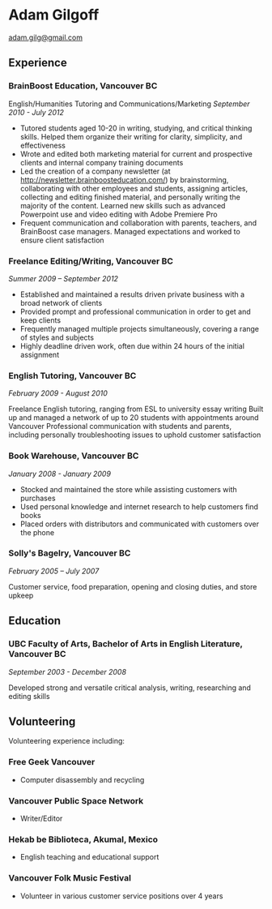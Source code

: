 # Adam Gilgoff
adam.gilg@gmail.com

## Experience
### BrainBoost Education, Vancouver BC
English/Humanities Tutoring and Communications/Marketing
_September 2010 - July 2012_

* Tutored students aged 10-20 in writing, studying, and critical thinking skills. Helped them organize their writing for clarity, simplicity, and effectiveness
* Wrote and edited both marketing material for current and prospective clients and internal company training documents
* Led the creation of a company newsletter (at http://newsletter.brainboosteducation.com/) by brainstorming, collaborating with other employees and students, assigning articles, collecting and editing finished material, and personally writing the majority of the content. Learned new skills such as advanced Powerpoint use and video editing with Adobe Premiere Pro
* Frequent communication and collaboration with parents, teachers, and BrainBoost case managers. Managed expectations and worked to ensure client satisfaction

### Freelance Editing/Writing, Vancouver BC
_Summer 2009 – September 2012_

* Established and maintained a results driven private business with a broad network of clients
* Provided prompt and professional communication in order to get and keep clients
* Frequently managed multiple projects simultaneously, covering a range of styles and subjects
* Highly deadline driven work, often due within 24 hours of the initial assignment

### English Tutoring, Vancouver BC
_February 2009 - August 2010_

Freelance English tutoring, ranging from ESL to university essay writing
Built up and managed a network of up to 20 students with appointments around Vancouver
Professional communication with students and parents, including personally troubleshooting issues to uphold customer satisfaction

### Book Warehouse, Vancouver BC
_January 2008 - January 2009_

* Stocked and maintained the store while assisting customers with purchases
* Used personal knowledge and internet research to help customers find books
* Placed orders with distributors and communicated with customers over the phone

### Solly's Bagelry, Vancouver BC
_February 2005 – July 2007_

Customer service, food preparation, opening and closing duties, and store upkeep

## Education
### UBC Faculty of Arts, Bachelor of Arts in English Literature, Vancouver BC
_September 2003 - December 2008_

Developed strong and versatile critical analysis, writing, researching and editing skills

## Volunteering
Volunteering experience including:
### Free Geek Vancouver
* Computer disassembly and recycling
### Vancouver Public Space Network
* Writer/Editor
### Hekab be Biblioteca, Akumal, Mexico
* English teaching and educational support
### Vancouver Folk Music Festival
* Volunteer in various customer service positions over 4 years

